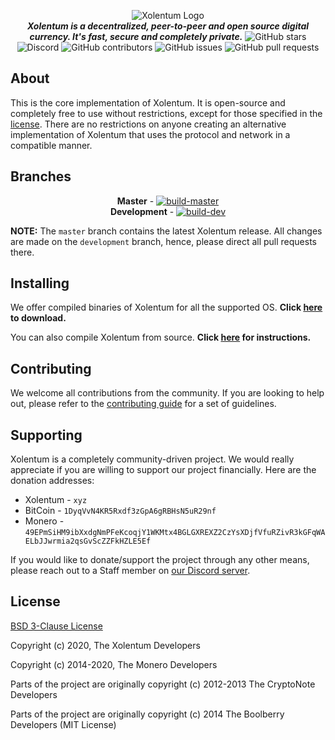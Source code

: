 <p align="center">
  <img src="https://xolentum.sohamb03.me/resources/press-kit/assets/logo.png" alt="Xolentum Logo">
  <br>
  <b><i>Xolentum is a decentralized, peer-to-peer and open source digital currency. It's fast, secure and completely private.</i></b>
  
  <img alt="GitHub stars" src="https://img.shields.io/github/stars/xolentum/xolentum?style=social">
  <img alt="Discord" src="https://img.shields.io/discord/657866019829973002">
  <img alt="GitHub contributors" src="https://img.shields.io/github/contributors/xolentum/xolentum">
  <img alt="GitHub issues" src="https://img.shields.io/github/issues/xolentum/xolentum">
  <img alt="GitHub pull requests" src="https://img.shields.io/github/issues-pr/xolentum/xolentum">
</p>

## About

This is the core implementation of Xolentum. It is open-source and completely free to use without restrictions, except for those specified in the [license](LICENSE). There are no restrictions on anyone creating an alternative implementation of Xolentum that uses the protocol and network in a compatible manner.

## Branches

<p align="center">
  <b>Master</b> - <a href="https://github.com/xolentum/xolentum/tree/master" rel="nofollow"><img src="https://github.com/xolentum/xolentum/workflows/ci/badge.svg?branch=master" alt="build-master" style="max-width:100%;"></a>
  <br>
  <b>Development</b> - <a href="https://github.com/xolentum/xolentum/" rel="nofollow"><img src="https://github.com/xolentum/xolentum/workflows/ci/badge.svg?branch=development" alt="build-dev" style="max-width:100%;"></a>
</p>

**NOTE:** The `master` branch contains the latest Xolentum release. All changes are made on the `development` branch, hence, please direct all pull requests there.

## Installing

We offer compiled binaries of Xolentum for all the supported OS. **Click [here](https://github.com/xolentum/xolentum/releases/latest) to download.**

You can also compile Xolentum from source. **Click [here](https://xolentum.org/resources/guidess/compilation) for instructions.** 

## Contributing

We welcome all contributions from the community. If you are looking to help out, please refer to the [contributing guide](CONTRIBUTING.md) for a set of guidelines. 

## Supporting

Xolentum is a completely community-driven project. We would really appreciate if you are willing to support our project financially. Here are the donation addresses:

* Xolentum - `xyz`
* BitCoin - `1DyqVvN4KR5Rxdf3zGpA6gRBHsN5uR29nf`
* Monero - `49EPmSiHM9ibXxdgNmPFeKcoqjY1WKMtx4BGLGXREXZ2CzYsXDjfVfuRZivR3kGFqWAELbJJwrmia2qsGvScZZFkHZLE5Ef`

If you would like to donate/support the project through any other means, please reach out to a Staff member on [our Discord server](https://chat.xolentum.org/). 

## License

[BSD 3-Clause License](https://github.com/xolentum/xolentum/blob/master/LICENSE)

Copyright (c) 2020, The Xolentum Developers

Copyright (c) 2014-2020, The Monero Developers

Parts of the project are originally copyright (c) 2012-2013 The CryptoNote
Developers

Parts of the project are originally copyright (c) 2014 The Boolberry
Developers (MIT License)
